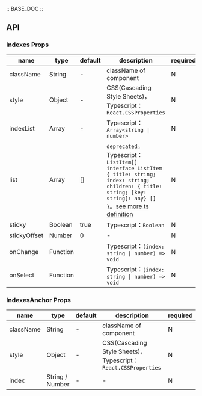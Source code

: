 :: BASE_DOC ::

## API


### Indexes Props

name | type | default | description | required
-- | -- | -- | -- | --
className | String | - | className of component | N
style | Object | - | CSS(Cascading Style Sheets)，Typescript：`React.CSSProperties` | N
indexList | Array | - | Typescript：`Array<string \| number>` | N
list | Array | [] | `deprecated`。Typescript：`ListItem[] ` `interface ListItem { title: string;  index: string;  children: { title: string; [key: string]: any} [] }`。[see more ts definition](https://github.com/Tencent/tdesign-mobile-react/tree/develop/src/indexes/type.ts) | N
sticky | Boolean | true | Typescript：`Boolean` | N
stickyOffset | Number | 0 | \- | N
onChange | Function |  | Typescript：`(index: string \| number) => void`<br/> | N
onSelect | Function |  | Typescript：`(index: string \| number) => void`<br/> | N


### IndexesAnchor Props

name | type | default | description | required
-- | -- | -- | -- | --
className | String | - | className of component | N
style | Object | - | CSS(Cascading Style Sheets)，Typescript：`React.CSSProperties` | N
index | String / Number | - | \- | N
